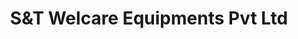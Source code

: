 ---
title: "S&T Welcare Equipments Pvt Ltd"
url: /bangalore/sandt-welcare-equipments-pvt-ltd/
shop: sports
---